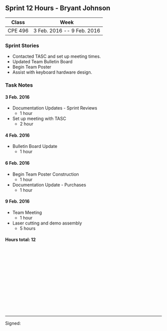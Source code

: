 ## Sprint 12 Hours - Bryant Johnson

Class | Week
----- | ----
CPE 496 | 3 Feb. 2016 -- 9 Feb. 2016

### Sprint Stories

* Contacted TASC and set up meeting times.
* Updated Team Bulletin Board
* Begin Team Poster
* Assist with keyboard hardware design.

### Task Notes

#### 3 Feb. 2016

* Documentation Updates - Sprint Reviews
	* 1 hour
* Set up meeting with TASC
	* 2 hour

#### 4 Feb. 2016

* Bulletin Board Update
	* 1 hour

#### 6 Feb. 2016

* Begin Team Poster Construction
	* 1 hour
* Documentation Update - Purchases
	* 1 hour

#### 9 Feb. 2016

* Team Meeting
	* 1 hour
* Laser cutting and demo assembly
	* 5 hours
	
#### Hours total: 12



<br><br><br><br><br><br>
<br><br><br><br><br><br>

---

Signed: 
